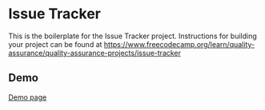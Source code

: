 # Issue Tracker

This is the boilerplate for the Issue Tracker project. Instructions for building your project can be found at https://www.freecodecamp.org/learn/quality-assurance/quality-assurance-projects/issue-tracker

## Demo
[Demo page](https://k-ilyas-issue-tracker.glitch.me/)
